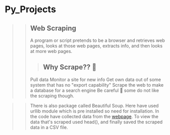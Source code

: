# Py_Projects
>> ##  Web Scraping
>> A program or script pretends to be a browser and retrieves web pages, looks at those web pages, extracts info, and then looks at more web pages. 
>>> ## Why Scrape?? 🤔
>> Pull data
>> Monitor a site for new info
>> Get own data out of some system that has no "export capability"
>> Scrape the web to make a database for a search engine
Be careful 🤨 some do not like the scraping though.

>> There is also package called Beautiful Soup. 
>> Here have used urllib module which is pre installed so need for installation. In the code have collected data from the  [webpage](https://en.wikipedia.org/wiki/Forbes%27_list_of_the_world%27s_highest-paid_athletes). To view the data that's scraped used head(), and finally saved the scraped data in a CSV file. 

